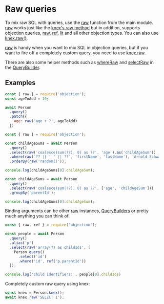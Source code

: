 # Raw queries

To mix raw SQL with queries, use the [raw](https://github.com/Vincit/objection.js/tree/v1/doc/api/objection/#raw) function from the main module. [raw](https://github.com/Vincit/objection.js/tree/v1/doc/api/objection/#raw) works just like the [knex's raw method](http://knexjs.org/#Raw) but in addition, supports objection queries, [raw](https://github.com/Vincit/objection.js/tree/v1/doc/api/objection/#raw), [ref](https://github.com/Vincit/objection.js/tree/v1/doc/api/objection/#ref), [lit](https://github.com/Vincit/objection.js/tree/v1/doc/api/objection/#lit) and all other objection types. You can also use [knex.raw()](http://knexjs.org/#Raw).

[raw](https://github.com/Vincit/objection.js/tree/v1/doc/api/objection/#raw) is handy when you want to mix SQL in objection queries, but if you want to fire off a completely custom query, you need to use [knex.raw](http://knexjs.org/#Raw).

There are also some helper methods such as [whereRaw](https://github.com/Vincit/objection.js/tree/v1/doc/api/query-builder/find-methods.md#whereraw) and [selectRaw](https://github.com/Vincit/objection.js/tree/v1/doc/api/query-builder/find-methods.md#selectraw) in the [QueryBuilder](https://github.com/Vincit/objection.js/tree/v1/doc/api/query-builder/).

## Examples

```js
const { raw } = require('objection');
const ageToAdd = 10;

await Person
  .query()
  .patch({
    age: raw('age + ?', ageToAdd)
  })
```

```js
const { raw } = require('objection');

const childAgeSums = await Person
  .query()
  .select(raw('coalesce(sum(??), 0) as ??', 'age').as('childAgeSum'))
  .where(raw(`?? || ' ' || ??`, 'firstName', 'lastName'), 'Arnold Schwarzenegger')
  .orderBy(raw('random()'));

console.log(childAgeSums[0].childAgeSum);
```

```js
const childAgeSums = await Person
  .query()
  .select(raw('coalesce(sum(??), 0) as ??', ['age', 'childAgeSum']))
  .groupBy('parentId');

console.log(childAgeSums[0].childAgeSum);
```

Binding arguments can be other [raw](https://github.com/Vincit/objection.js/tree/v1/doc/api/objection/#raw) instances, [QueryBuilders](https://github.com/Vincit/objection.js/tree/v1/doc/api/query-builder/) or pretty much anything you can think of.

```js
const { raw, ref } = require('objection');

const people = await Person
  .query()
  .alias('p')
  .select(raw('array(?) as childIds', [
    Person.query()
      .select('id')
      .where('id', ref('p.parentId'))
  ]);

console.log('child identifiers:', people[0].childIds)
```

Completely custom raw query using knex:

```js
const knex = Person.knex();
await knex.raw('SELECT 1');
```
